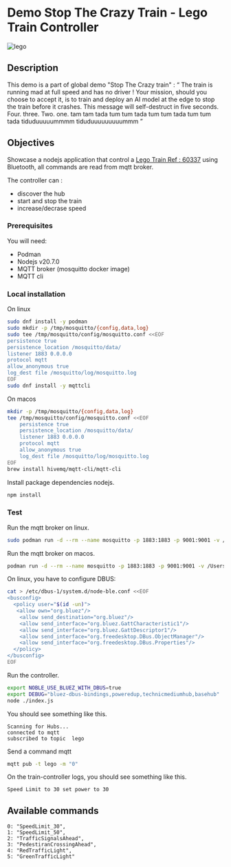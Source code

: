 # Demo Stop The Crazy Train - Lego Train Controller

![lego](https://www.lego.com/cdn/cs/set/assets/blt95604d8cc65e26c4/CITYtrain_Hero-XL-Desktop.png?fit=crop&format=webply&quality=80&width=1600&height=1000&dpr=1)

## Description

This demo is a part of global demo "Stop The Crazy train" :
“ The train is running mad at full speed and has no driver ! Your mission, should you choose to accept it, is to train and deploy an AI model at the edge to stop the train before it crashes. This message will self-destruct in five seconds. Four. three. Two. one.  tam tam tada tum tum tada tum tum tada tum tum tada tiduduuuuummmm tiduduuuuuuuuummm ”

## Objectives

Showcase a nodejs application that control a [Lego Train Ref : 60337](https://www.lego.com/en-fr/themes/city/train) using Bluetooth, all commands are read from mqtt broker.

The controller can :

- discover the hub
- start and stop the train
- increase/decrase speed

### Prerequisites

You will need:

- Podman
- Nodejs v20.7.0
- MQTT broker (mosquitto docker image)
- MQTT cli

### Local installation

On linux

```sh
sudo dnf install -y podman
sudo mkdir -p /tmp/mosquitto/{config,data,log}
sudo tee /tmp/mosquitto/config/mosquitto.conf <<EOF
persistence true
persistence_location /mosquitto/data/
listener 1883 0.0.0.0
protocol mqtt
allow_anonymous true
log_dest file /mosquitto/log/mosquitto.log
EOF
sudo dnf install -y mqttcli
```

On macos

```sh
mkdir -p /tmp/mosquitto/{config,data,log}
tee /tmp/mosquitto/config/mosquitto.conf <<EOF
    persistence true
    persistence_location /mosquitto/data/
    listener 1883 0.0.0.0
    protocol mqtt
    allow_anonymous true
    log_dest file /mosquitto/log/mosquitto.log
EOF
brew install hivemq/mqtt-cli/mqtt-cli
```

Install package dependencies nodejs.

```sh
npm install
```

### Test

Run the mqtt broker on linux.

```sh
sudo podman run -d --rm --name mosquitto -p 1883:1883 -p 9001:9001 -v /tmp/mosquitto/config:/mosquitto/config:z -v /tmp/mosquitto/data:/mosquitto/data:z -v /tmp/mosquitto/log:/mosquitto/log:z docker.io/library/eclipse-mosquitto:2.0.18
```

Run the mqtt broker on macos.

```sh
podman run -d --rm --name mosquitto -p 1883:1883 -p 9001:9001 -v /Users/mouchan/projects/mosquitto/config:/mosquitto/config -v /Users/mouchan/projects/mosquitto/data:/mosquitto/data -v /Users/mouchan/projects/mosquitto/log:/mosquitto/log docker.io/library/eclipse-mosquitto:2.0.18
```

On linux, you have to configure DBUS:

```sh
cat > /etc/dbus-1/system.d/node-ble.conf <<EOF
<busconfig>
  <policy user="$(id -un)">
   <allow own="org.bluez"/>
    <allow send_destination="org.bluez"/>
    <allow send_interface="org.bluez.GattCharacteristic1"/>
    <allow send_interface="org.bluez.GattDescriptor1"/>
    <allow send_interface="org.freedesktop.DBus.ObjectManager"/>
    <allow send_interface="org.freedesktop.DBus.Properties"/>
  </policy>
</busconfig>
EOF
```

Run the controller.

```sh
export NOBLE_USE_BLUEZ_WITH_DBUS=true
export DEBUG="bluez-dbus-bindings,poweredup,technicmediumhub,basehub"
node ./index.js
```

You should see something like this.

```
Scanning for Hubs...
connected to mqtt
subscribed to topic  lego
```

Send a command mqtt

```sh
mqtt pub -t lego -m "0"
```

On the train-controller logs, you should see something like this.

```
Speed Limit to 30 set power to 30
```

## Available commands

  ```text
  0: "SpeedLimit_30",
  1: "SpeedLimit_50",
  2: "TrafficSignalsAhead",
  3: "PedestiranCrossingAhead",
  4: "RedTrafficLight",
  5: "GreenTrafficLight" 
  ```
